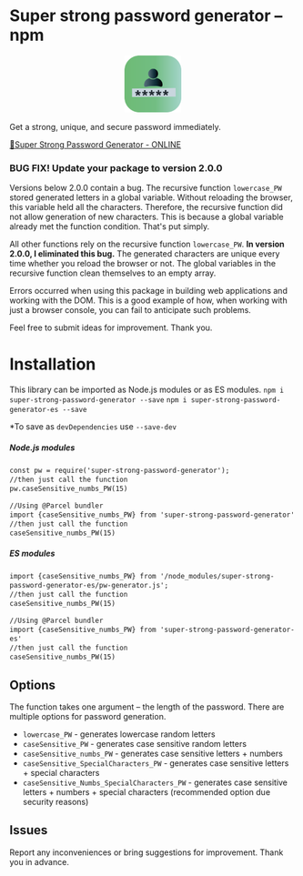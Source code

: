 # Super strong password generator –npm

<p align="center"><img width="100" src="/password-generator.png"></p>

Get a strong, unique, and secure password immediately.

[🔐Super Strong Password Generator - ONLINE](https://maciejkuran.com/strong-password-generator)

### BUG FIX! Update your package to version 2.0.0

Versions below 2.0.0 contain a bug. The recursive function `lowercase_PW` stored generated letters in a global variable. Without reloading the browser, this variable held all the characters. Therefore, the recursive function did not allow generation of new characters. This is because a global variable already met the function condition. That's put simply.

All other functions rely on the recursive function `lowercase_PW`. <b>In version 2.0.0, I eliminated this bug.</b> The generated characters are unique every time whether you reload the browser or not. The global variables in the recursive function clean themselves to an empty array.

Errors occurred when using this package in building web applications and working with the DOM. This is a good example of how, when working with just a browser console, you can fail to anticipate such problems.

Feel free to submit ideas for improvement. Thank you.

# Installation

This library can be imported as Node.js modules or as ES modules.
`npm i super-strong-password-generator --save`
`npm i super-strong-password-generator-es --save`

\*To save as `devDependencies` use `--save-dev`

##### Node.js modules

```
const pw = require('super-strong-password-generator');
//then just call the function
pw.caseSensitive_numbs_PW(15)
```

```
//Using @Parcel bundler
import {caseSensitive_numbs_PW} from 'super-strong-password-generator'
//then just call the function
caseSensitive_numbs_PW(15)
```

##### ES modules

```
import {caseSensitive_numbs_PW} from '/node_modules/super-strong-password-generator-es/pw-generator.js';
//then just call the function
caseSensitive_numbs_PW(15)
```

```
//Using @Parcel bundler
import {caseSensitive_numbs_PW} from 'super-strong-password-generator-es'
//then just call the function
caseSensitive_numbs_PW(15)
```

## Options

The function takes one argument – the length of the password.
There are multiple options for password generation.

- `lowercase_PW` - generates lowercase random letters
- `caseSensitive_PW` - generates case sensitive random letters
- `caseSensitive_numbs_PW` - generates case sensitive letters + numbers
- `caseSensitive_SpecialCharacters_PW` - generates case sensitive letters + special characters
- `caseSensitive_Numbs_SpecialCharacters_PW` - generates case sensitive letters + numbers + special characters (recommended option due security reasons)

## Issues

Report any inconveniences or bring suggestions for improvement. Thank you in advance.
